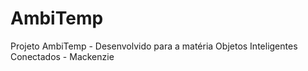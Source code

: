 # AmbiTemp
Projeto AmbiTemp - Desenvolvido para a matéria Objetos Inteligentes Conectados - Mackenzie
